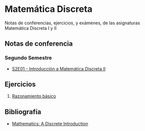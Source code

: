 # Matemática Discreta
Notas de conferencias, ejercicios, y exámenes, de las asignaturas Matemática Discreta I y II

## Notas de conferencia

### Segundo Semestre

- [S2E01 - Introducción a Matemática Discreta II](lectures/s2e01.md)

## Ejercicios

1. [Razonamiento básico](lectures/exercises/basics.md)

## Bibliografía

- [Mathematics: A Discrete Introduction](blob/main/Discrete%20Introduction.pdf)
